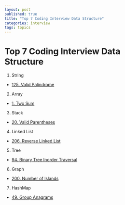 ```yaml
---
layout: post
published: true
title: "Top 7 Coding Interview Data Structure"
categories: interview
tags: topics 
---
```


# Top 7 Coding Interview Data Structure

1. String
- [125. Valid Palindrome](/interview/2023/05/21/valid-palindrome/)

2. Array
- [1. Two Sum](/interview/2023/05/21/two-sum/)

3. Stack
- [20. Valid Parentheses](/interview/2023/05/21/valid-parentheses/)

4. Linked List
- [206. Reverse Linked List](/interview/2023/05/21/reverse-linked-list/)

5. Tree
- [94. Binary Tree Inorder Traversal](/interview/2023/05/21/binary-tree-inorder-traversal/)

6. Graph
- [200. Number of Islands](/interview/2023/05/21/number-of-islands/)

7. HashMap
- [49. Group Anagrams](/interview/2023/05/21/group-anagrams/)

